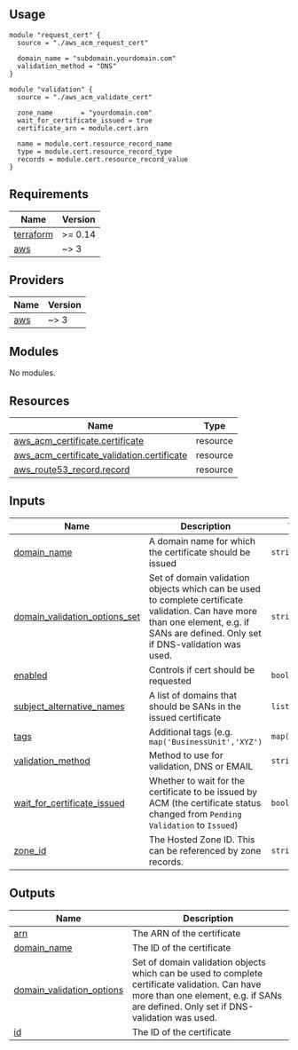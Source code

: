## Usage

```hcl
module "request_cert" {
  source = "./aws_acm_request_cert"

  domain_name = "subdomain.yourdomain.com"
  validation_method = "DNS"
}

module "validation" {
  source = "./aws_acm_validate_cert"

  zone_name       = "yourdomain.com"
  wait_for_certificate_issued = true
  certificate_arn = module.cert.arn
  
  name = module.cert.resource_record_name
  type = module.cert.resource_record_type
  records = module.cert.resource_record_value
}
```

<!-- BEGIN_TF_DOCS -->
## Requirements

| Name | Version |
|------|---------|
| <a name="requirement_terraform"></a> [terraform](#requirement\_terraform) | >= 0.14 |
| <a name="requirement_aws"></a> [aws](#requirement\_aws) | ~> 3 |

## Providers

| Name | Version |
|------|---------|
| <a name="provider_aws"></a> [aws](#provider\_aws) | ~> 3 |

## Modules

No modules.

## Resources

| Name | Type |
|------|------|
| [aws_acm_certificate.certificate](https://registry.terraform.io/providers/hashicorp/aws/latest/docs/resources/acm_certificate) | resource |
| [aws_acm_certificate_validation.certificate](https://registry.terraform.io/providers/hashicorp/aws/latest/docs/resources/acm_certificate_validation) | resource |
| [aws_route53_record.record](https://registry.terraform.io/providers/hashicorp/aws/latest/docs/resources/route53_record) | resource |

## Inputs

| Name | Description | Type | Default | Required |
|------|-------------|------|---------|:--------:|
| <a name="input_domain_name"></a> [domain\_name](#input\_domain\_name) | A domain name for which the certificate should be issued | `string` | n/a | yes |
| <a name="input_domain_validation_options_set"></a> [domain\_validation\_options\_set](#input\_domain\_validation\_options\_set) | Set of domain validation objects which can be used to complete certificate validation. Can have more than one element, e.g. if SANs are defined. Only set if DNS-validation was used. | `string` | `""` | no |
| <a name="input_enabled"></a> [enabled](#input\_enabled) | Controls if cert should be requested | `bool` | `true` | no |
| <a name="input_subject_alternative_names"></a> [subject\_alternative\_names](#input\_subject\_alternative\_names) | A list of domains that should be SANs in the issued certificate | `list(string)` | `[]` | no |
| <a name="input_tags"></a> [tags](#input\_tags) | Additional tags (e.g. `map('BusinessUnit','XYZ')` | `map(string)` | `{}` | no |
| <a name="input_validation_method"></a> [validation\_method](#input\_validation\_method) | Method to use for validation, DNS or EMAIL | `string` | `"DNS"` | no |
| <a name="input_wait_for_certificate_issued"></a> [wait\_for\_certificate\_issued](#input\_wait\_for\_certificate\_issued) | Whether to wait for the certificate to be issued by ACM (the certificate status changed from `Pending Validation` to `Issued`) | `bool` | `false` | no |
| <a name="input_zone_id"></a> [zone\_id](#input\_zone\_id) | The Hosted Zone ID. This can be referenced by zone records. | `string` | `""` | no |

## Outputs

| Name | Description |
|------|-------------|
| <a name="output_arn"></a> [arn](#output\_arn) | The ARN of the certificate |
| <a name="output_domain_name"></a> [domain\_name](#output\_domain\_name) | The ID of the certificate |
| <a name="output_domain_validation_options"></a> [domain\_validation\_options](#output\_domain\_validation\_options) | Set of domain validation objects which can be used to complete certificate validation. Can have more than one element, e.g. if SANs are defined. Only set if DNS-validation was used. |
| <a name="output_id"></a> [id](#output\_id) | The ID of the certificate |
<!-- END_TF_DOCS -->